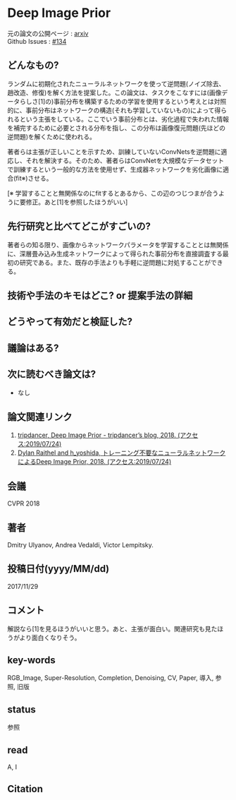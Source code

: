 # Deep Image Prior

元の論文の公開ページ : [arxiv](https://arxiv.org/abs/1711.10925)  
Github Issues : [#134](https://github.com/Obarads/obarads.github.io/issues/134)

## どんなもの?
ランダムに初期化されたニューラルネットワークを使って逆問題(ノイズ除去、趙改造、修復)を解く方法を提案した。この論文は、タスクをこなすには(画像データらしさ[1]の)事前分布を構築するための学習を使用するという考えとは対照的に、事前分布はネットワークの構造(それも学習していないもの)によって得られるという主張をしている。ここでいう事前分布とは、劣化過程で失われた情報を補完するために必要とされる分布を指し、この分布は画像復元問題(先ほどの逆問題)を解くために使われる。

著者らは主張が正しいことを示すため、訓練していないConvNetsを逆問題に適応し、それを解決する。そのため、著者らはConvNetを大規模なデータセットで訓練するという一般的な方法を使用せず、生成器ネットワークを劣化画像に適合(fit※)させる。

[※ 学習することと無関係なのにfitするとあるから、この辺のつじつまが合うように要修正。あと[1]を参照したほうがいい]

## 先行研究と比べてどこがすごいの?
著者らの知る限り、画像からネットワークパラメータを学習することとは無関係に、深層畳み込み生成ネットワークによって得られた事前分布を直接調査する最初の研究である。また、既存の手法よりも手軽に逆問題に対処することができる。

## 技術や手法のキモはどこ? or 提案手法の詳細

## どうやって有効だと検証した?

## 議論はある?

## 次に読むべき論文は?
- なし

## 論文関連リンク
1. [tripdancer, Deep Image Prior - tripdancer’s blog, 2018. (アクセス:2019/07/24)](http://tripdancer0916.hatenablog.com/entry/2018/01/13/Deep_Image_Prior)
2. [Dylan Raithel and h_yoshida, トレーニング不要なニューラルネットワークによるDeep Image Prior, 2018. (アクセス:2019/07/24)](https://www.infoq.com/jp/news/2018/02/deep-image-priors/)

## 会議
CVPR 2018

## 著者
Dmitry Ulyanov, Andrea Vedaldi, Victor Lempitsky.

## 投稿日付(yyyy/MM/dd)
2017/11/29

## コメント
解説なら[1]を見るほうがいいと思う。あと、主張が面白い。関連研究も見たほうがより面白くなりそう。

## key-words
RGB_Image, Super-Resolution, Completion, Denoising, CV, Paper, 導入, 参照, 旧版

## status
参照

## read
A, I

## Citation
